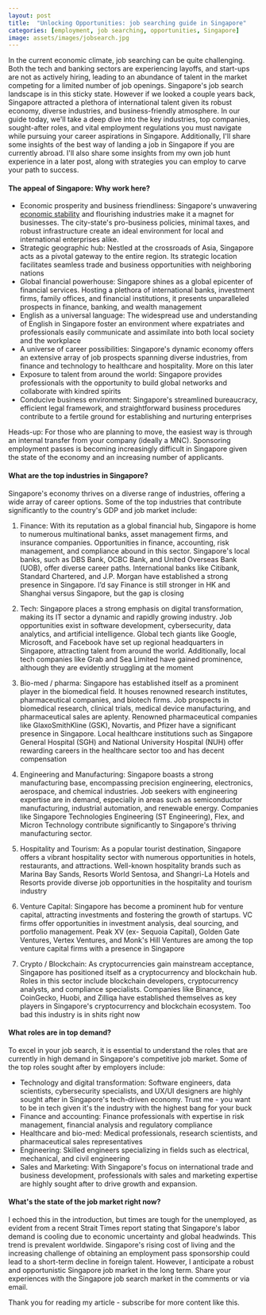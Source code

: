 ```yaml
---
layout: post
title:  "Unlocking Opportunities: job searching guide in Singapore"
categories: [employment, job searching, opportunities, Singapore]
image: assets/images/jobsearch.jpg
---
```

In the current economic climate, job searching can be quite challenging. Both the tech and banking sectors are experiencing layoffs, and start-ups are not as actively hiring, leading to an abundance of talent in the market competing for a limited number of job openings. Singapore's job search landscape is in this sticky state. However if we looked a couple years back, Singapore attracted a plethora of international talent given its robust economy, diverse industries, and business-friendly atmosphere. In our guide today, we'll take a deep dive into the key industries, top companies, sought-after roles, and vital employment regulations you must navigate while pursuing your career aspirations in Singapore. Additionally, I'll share some insights of the best way of landing a job in Singapore if you are currently abroad. I'll also share some insights from my own job hunt experience in a later post, along with strategies you can employ to carve your path to success.

#### The appeal of Singapore: Why work here?
+ Economic prosperity and business friendliness: Singapore's unwavering [economic stability](https://fromhktosg.github.io/stablenation/) and flourishing industries make it a magnet for businesses. The city-state's pro-business policies, minimal taxes, and robust infrastructure create an ideal environment for local and international enterprises alike.
+ Strategic geographic hub: Nestled at the crossroads of Asia, Singapore acts as a pivotal gateway to the entire region. Its strategic location facilitates seamless trade and business opportunities with neighboring nations
+ Global financial powerhouse: Singapore shines as a global epicenter of financial services. Hosting a plethora of international banks, investment firms, family offices, and financial institutions, it presents unparalleled prospects in finance, banking, and wealth management
+ English as a universal language: The widespread use and understanding of English in Singapore foster an environment where expatriates and professionals easily communicate and assimilate into both local society and the workplace
+ A universe of career possibilities: Singapore's dynamic economy offers an extensive array of job prospects spanning diverse industries, from finance and technology to healthcare and hospitality. More on this later
+ Exposure to talent from around the world: Singapore provides professionals with the opportunity to build global networks and collaborate with kindred spirits
+ Conducive business environment: Singapore's streamlined bureaucracy, efficient legal framework, and straightforward business procedures contribute to a fertile ground for establishing and nurturing enterprises

Heads-up: For those who are planning to move, the easiest way is through an internal transfer from your company (ideally a MNC). Sponsoring employment passes is becoming increasingly difficult in Singapore given the state of the economy and an increasing number of applicants.

#### What are the top industries in Singapore?

Singapore's economy thrives on a diverse range of industries, offering a wide array of career options. Some of the top industries that contribute significantly to the country's GDP and job market include:

1.  Finance: With its reputation as a global financial hub, Singapore is home to numerous multinational banks, asset management firms, and insurance companies. Opportunities in finance, accounting, risk management, and compliance abound in this sector. Singapore's local banks, such as DBS Bank, OCBC Bank, and United Overseas Bank (UOB), offer diverse career paths. International banks like Citibank, Standard Chartered, and J.P. Morgan have established a strong presence in Singapore. I’d say Finance is still stronger in HK and Shanghai versus Singapore, but the gap is closing

2. Tech: Singapore places a strong emphasis on digital transformation, making its IT sector a dynamic and rapidly growing industry. Job opportunities exist in software development, cybersecurity, data analytics, and artificial intelligence. Global tech giants like Google, Microsoft, and Facebook have set up regional headquarters in Singapore, attracting talent from around the world. Additionally, local tech companies like Grab and Sea Limited have gained prominence, although they are evidently struggling at the moment

3. Bio-med / pharma: Singapore has established itself as a prominent player in the biomedical field. It houses renowned research institutes, pharmaceutical companies, and biotech firms. Job prospects in biomedical research, clinical trials, medical device manufacturing, and pharmaceutical sales are aplenty. Renowned pharmaceutical companies like GlaxoSmithKline (GSK), Novartis, and Pfizer have a significant presence in Singapore. Local healthcare institutions such as Singapore General Hospital (SGH) and National University Hospital (NUH) offer rewarding careers in the healthcare sector too and has decent compensation

4. Engineering and Manufacturing: Singapore boasts a strong manufacturing base, encompassing precision engineering, electronics, aerospace, and chemical industries. Job seekers with engineering expertise are in demand, especially in areas such as semiconductor manufacturing, industrial automation, and renewable energy. Companies like Singapore Technologies Engineering (ST Engineering), Flex, and Micron Technology contribute significantly to Singapore's thriving manufacturing sector.

5. Hospitality and Tourism: As a popular tourist destination, Singapore offers a vibrant hospitality sector with numerous opportunities in hotels, restaurants, and attractions. Well-known hospitality brands such as Marina Bay Sands, Resorts World Sentosa, and Shangri-La Hotels and Resorts provide diverse job opportunities in the hospitality and tourism industry

6. Venture Capital: Singapore has become a prominent hub for venture capital, attracting investments and fostering the growth of startups. VC firms offer opportunities in investment analysis, deal sourcing, and portfolio management. Peak XV (ex- Sequoia Capital), Golden Gate Ventures, Vertex Ventures, and Monk's Hill Ventures are among the top venture capital firms with a presence in Singapore

7. Crypto / Blockchain: As cryptocurrencies gain mainstream acceptance, Singapore has positioned itself as a cryptocurrency and blockchain hub. Roles in this sector include blockchain developers, cryptocurrency analysts, and compliance specialists. Companies like Binance, CoinGecko, Huobi, and Zilliqa have established themselves as key players in Singapore's cryptocurrency and blockchain ecosystem. Too bad this industry is in shits right now

#### What roles are in top demand?

To excel in your job search, it is essential to understand the roles that are currently in high demand in Singapore's competitive job market. Some of the top roles sought after by employers include:
+ Technology and digital transformation: Software engineers, data scientists, cybersecurity specialists, and UX/UI designers are highly sought after in Singapore's tech-driven economy. Trust me - you want to be in tech given it's the industry with the highest bang for your buck
+ Finance and accounting: Finance professionals with expertise in risk management, financial analysis and regulatory compliance
+ Healthcare and bio-med: Medical professionals, research scientists, and pharmaceutical sales representatives
+ Engineering: Skilled engineers specializing in fields such as electrical, mechanical, and civil engineering
+ Sales and Marketing: With Singapore's focus on international trade and business development, professionals with sales and marketing expertise are highly sought after to drive growth and expansion.

#### What's the state of the job market right now?

I echoed this in the introduction, but times are tough for the unemployed, as evident from a recent Strait Times report stating that Singapore's labor demand is cooling due to economic uncertainty and global headwinds. This trend is prevalent worldwide. Singapore's rising cost of living and the increasing challenge of obtaining an employment pass sponsorship could lead to a short-term decline in foreign talent. However, I anticipate a robust and opportunistic Singapore job market in the long term. Share your experiences with the Singapore job search market in the comments or via email.

Thank you for reading my article - subscribe for more content like this.


